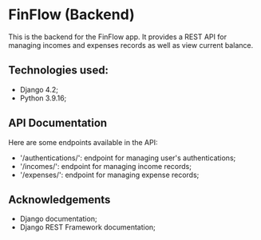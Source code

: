 # FinFlow (Backend)
This is the backend for the FinFlow app. 
It provides a REST API for managing incomes and expenses records as well as view current balance.

## Technologies used:
- Django 4.2;
- Python 3.9.16;

## API Documentation
Here are some endpoints available in the API:
- '/authentications/': endpoint for managing user's authentications;
- '/incomes/': endpoint for managing income records;
- '/expenses/': endpoint for managing expense records;

## Acknowledgements
- Django documentation;
- Django REST Framework documentation;
